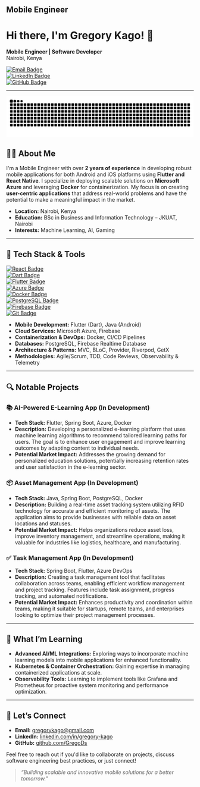 ## Mobile Engineer

# Hi there, I'm Gregory Kago! 👋

**Mobile Engineer | Software Developer**  
Nairobi, Kenya  

[![Email Badge](https://img.shields.io/badge/Email-D14836?style=flat-square&logo=gmail&logoColor=white)](mailto:gregorykago@gmail.com)  
[![LinkedIn Badge](https://img.shields.io/badge/LinkedIn-0077B5?style=flat-square&logo=linkedin&logoColor=white)](https://www.linkedin.com/in/gregory-kago-4ba014249/)  
[![GitHub Badge](https://img.shields.io/badge/GitHub-181717?style=flat-square&logo=github&logoColor=white)](https://github.com/GregoDs)  

---
![Snake animation](https://raw.githubusercontent.com/GregoDs/GregoDs/output/github-contribution-grid-snake-dark.svg)

## 👨‍💻 About Me

I'm a Mobile Engineer with over **2 years of experience** in developing robust mobile applications for both Android and iOS platforms using **Flutter and React Native**. I specialize in deploying scalable solutions on **Microsoft Azure** and leveraging **Docker** for containerization. My focus is on creating **user-centric applications** that address real-world problems and have the potential to make a meaningful impact in the market.

- **Location:** Nairobi, Kenya  
- **Education:** BSc in Business and Information Technology  – JKUAT, Nairobi  
- **Interests:** Machine Learning, AI, Gaming  

---

## 🔧 Tech Stack & Tools

[![React Badge](https://img.shields.io/badge/Java-ED8B00?style=flat-square&logo=java&logoColor=white)](https://www.java.com/)   
[![Dart Badge](https://img.shields.io/badge/Dart-0175C2?style=flat-square&logo=dart&logoColor=white)](https://dart.dev/)  
[![Flutter Badge](https://img.shields.io/badge/Flutter-02569B?style=flat-square&logo=flutter&logoColor=white)](https://flutter.dev/)  
[![Azure Badge](https://img.shields.io/badge/Azure-0089D6?style=flat-square&logo=microsoft-azure&logoColor=white)](https://azure.microsoft.com/)  
[![Docker Badge](https://img.shields.io/badge/Docker-2496ED?style=flat-square&logo=docker&logoColor=white)](https://www.docker.com/)  
[![PostgreSQL Badge](https://img.shields.io/badge/PostgreSQL-336791?style=flat-square&logo=postgresql&logoColor=white)](https://www.postgresql.org/)  
[![Firebase Badge](https://img.shields.io/badge/Firebase-FFCA28?style=flat-square&logo=firebase&logoColor=white)](https://firebase.google.com/)  
[![Git Badge](https://img.shields.io/badge/Git-F05032?style=flat-square&logo=git&logoColor=white)](https://git-scm.com/)  

- **Mobile Development:** Flutter (Dart), Java (Android)  
- **Cloud Services:** Microsoft Azure, Firebase  
- **Containerization & DevOps:** Docker, CI/CD Pipelines  
- **Databases:** PostgreSQL, Firebase Realtime Database  
- **Architecture & Patterns:** MVC, BLoC, Provider, Riverpod, GetX  
- **Methodologies:** Agile/Scrum, TDD, Code Reviews, Observability & Telemetry  

---

## 🔍 Notable Projects

### 📚 AI-Powered E-Learning App (In Development)
- **Tech Stack:** Flutter, Spring Boot, Azure, Docker  
- **Description:** Developing a personalized e-learning platform that uses machine learning algorithms to recommend tailored learning paths for users. The goal is to enhance user engagement and improve learning outcomes by adapting content to individual needs.  
- **Potential Market Impact:** Addresses the growing demand for personalized education solutions, potentially increasing retention rates and user satisfaction in the e-learning sector.  

### 📦 Asset Management App (In Development)
- **Tech Stack:** Java, Spring Boot, PostgreSQL, Docker  
- **Description:** Building a real-time asset tracking system utilizing RFID technology for accurate and efficient monitoring of assets. The application aims to provide businesses with reliable data on asset locations and statuses.  
- **Potential Market Impact:** Helps organizations reduce asset loss, improve inventory management, and streamline operations, making it valuable for industries like logistics, healthcare, and manufacturing.  

### ✅ Task Management App (In Development)
- **Tech Stack:** Spring Boot, Flutter, Azure DevOps  
- **Description:** Creating a task management tool that facilitates collaboration across teams, enabling efficient workflow management and project tracking. Features include task assignment, progress tracking, and automated notifications.  
- **Potential Market Impact:** Enhances productivity and coordination within teams, making it suitable for startups, remote teams, and enterprises looking to optimize their project management processes.  

---

## 🌱 What I’m Learning

- **Advanced AI/ML Integrations:** Exploring ways to incorporate machine learning models into mobile applications for enhanced functionality.  
- **Kubernetes & Container Orchestration:** Gaining expertise in managing containerized applications at scale.  
- **Observability Tools:** Learning to implement tools like Grafana and Prometheus for proactive system monitoring and performance optimization.  

---

## 🤝 Let’s Connect

- **Email:** [gregorykago@gmail.com](mailto:gregorykago@gmail.com)  
- **LinkedIn:** [linkedin.com/in/gregory-kago](https://www.linkedin.com/in/gregory-kago-4ba014249/)  
- **GitHub:** [github.com/GregoDs](https://github.com/GregoDs)  

Feel free to reach out if you'd like to collaborate on projects, discuss software engineering best practices, or just connect!  

> *“Building scalable and innovative mobile solutions for a better tomorrow.”*


